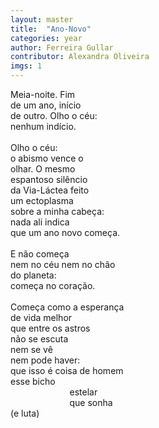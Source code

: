 ```yaml
---
layout: master
title:  "Ano-Novo"
categories: year
author: Ferreira Gullar
contributor: Alexandra Oliveira
imgs: 1
---
```


Meia-noite. Fim  
de um ano, início  
de outro. Olho o céu:  
nenhum indício.  
   
Olho o céu:  
o abismo vence o   
olhar. O mesmo   
espantoso silêncio   
da Via-Láctea feito  
um ectoplasma  
sobre a minha cabeça:  
nada ali indica  
que um ano novo começa.  
   
E não começa   
nem no céu nem no chão  
do planeta:  
começa no coração.  
   
Começa como a esperança  
de vida melhor  
que entre os astros  
não se escuta  
nem se vê  
nem pode haver:  
que isso é coisa de homem  
esse bicho  
                        estelar  
                        que sonha  
(e luta)  
  





